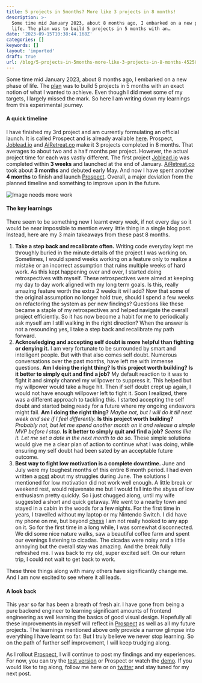 ```yaml
---
title: 5 projects in 5months? More like 3 projects in 8 months!
description: >-
  Some time mid January 2023, about 8 months ago, I embarked on a new phase of
  life. The plan was to build 5 projects in 5 months with an…
date: '2023-09-15T10:38:44.168Z'
categories: []
keywords: []
layout: 'imported'
draft: true
url: /blog/5-projects-in-5months-more-like-3-projects-in-8-months-452505877f1b
---
```


Some time mid January 2023, about 8 months ago, I embarked on a new phase of life. The [plan](https://vipulvpatil.medium.com/the-idea-the-plan-and-the-journey-so-far-f46ffb8db9f5) was to build 5 projects in 5 months with an exact notion of what I wanted to achieve. Even though I did meet some of my targets, I largely missed the mark. So here I am writing down my learnings from this experimental journey.

#### A quick timeline

I have finished my 3rd project and am currently formulating an official launch. It is called Prospect and is already available [here](https://prospect.fit). Prospect, [Joblead.io](https://www.joblead.io/) and [AiRetreat.co](https://airetreat.co/) make it 3 projects completed in 8 months. That averages to about two and a half months per project. However, the actual project time for each was vastly different. The first project [Joblead.io](https://www.joblead.io/) was completed within **3 weeks** and launched at the end of January. [AiRetreat.co](https://airetreat.co/) took about **3 months** and debuted early May. And now I have spent another **4 months** to finish and launch [Prospect](https://www.prospect.fit). Overall, a major deviation from the planned timeline and something to improve upon in the future.

![Image needs more work](0__FdA68JvrTphG3ttu.jpg)

#### The key learnings

There seem to be something new I learnt every week, if not every day so it would be near impossible to mention every little thing in a single blog post. Instead, here are my 3 main takeaways from these past 8 months.

1.  **Take a step back and recalibrate often.** Writing code everyday kept me throughly buried in the minute details of the project I was working on. Sometimes, I would spend weeks working on a feature only to realize a mistake or an incorrect assumption that ruins multiple weeks of hard work. As this kept happening over and over, I started doing retrospectives with myself. These retrospectives were aimed at keeping my day to day work aligned with my long term goals. Is this, really amazing feature worth the extra 2 weeks it will add? Now that some of the original assumption no longer hold true, should I spend a few weeks on refactoring the system as per new findings? Questions like these became a staple of my retrospectives and helped navigate the overall project efficiently. So it has now become a habit for me to periodically ask myself am I still walking in the right direction? When the answer is not a resounding yes, I take a step back and recalibrate my path forward.
2.  **Acknowledging and accepting self doubt is more helpful than fighting or denying it.** I am very fortunate to be surrounded by smart and intelligent people. But with that also comes self doubt. Numerous conversations over the past months, have left me with immense questions. **Am I doing the right thing? Is this project worth building? Is it better to simply quit and find a job?** My default reaction to it was to fight it and simply channel my willpower to suppress it. This helped but my willpower would take a huge hit. Then if self doubt crept up again, I would not have enough willpower left to fight it. Soon I realized, there was a different approach to tackling this. I started accepting the self doubt and started being ready for a future where my ongoing endeavors might fail. **Am I doing the right thing?** _Maybe not, but I will do it till next week and see if I feel differently._ **Is this project worth building?** _Probably not, but let me spend another month on it and release a simple MVP before I stop._ **Is it better to simply quit and find a job?** _Seems like it. Let me set a date in the next month to do so._ These simple solutions would give me a clear plan of action to continue what I was doing, while ensuring my self doubt had been sated by an acceptable future outcome.
3.  **Best way to fight low motivation is a complete downtime.** June and July were my toughest months of this entire 8 month period. I had even written a [post](https://vipulvpatil.medium.com/when-everyday-is-a-wednesday-56f4c688360c) about my struggles during June. The solutions I mentioned for low motivation did not work well enough. A little break or weekend rest, would rejuvenate me but I would fall into the abyss of low enthusiasm pretty quickly. So i just chugged along, until my wife suggested a short and quick getaway. We went to a nearby town and stayed in a cabin in the woods for a few nights. For the first time in years, I travelled without my laptop or my Nintendo Switch. I did have my phone on me, but beyond [chess](https://chess.com) I am not really hooked to any app on it. So for the first time in a long while, I was somewhat disconnected. We did some nice nature walks, saw a beautiful coffee farm and spent our evenings listening to cicadas. The cicadas were noisy and a little annoying but the overall stay was amazing. And the break fully refreshed me. I was back to my old, super excited self. On our return trip, I could not wait to get back to work.

These three things along with many others have significantly change me. And I am now excited to see where it all leads.

#### A look back

This year so far has been a breath of fresh air. I have gone from being a pure backend engineer to learning significant amounts of frontend engineering as well learning the basics of good visual design. Hopefully all these improvements in myself will reflect in [Prospect](https://www.prospect.fit/) as well as all my future projects. The learnings mentioned above only provide a narrow glimpse into everything I have learnt so far. But I truly believe we never stop learning. So on the path of further self improvement, I will keep trudging along.

As I rollout [Prospect](https://www.prospect.fit/), I will continue to post my findings and my experiences. For now, you can try the [test version](https://www.prospect.fit/candidates?testMode=true) or Prospect or watch the [demo](https://www.prospect.fit/demo). If you would like to tag along, follow me here or on [twitter](https://twitter.com/vipulvpatil) and stay tuned for my next post.
